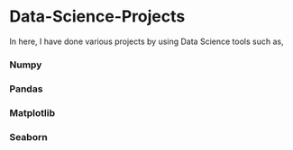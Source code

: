 # Data-Science-Projects
  In here, I have done various projects by using Data Science tools such as,
  ### Numpy
  ### Pandas
  ### Matplotlib
  ### Seaborn
